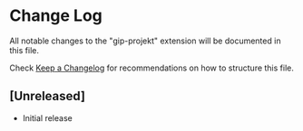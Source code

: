 # Change Log

All notable changes to the "gip-projekt" extension will be documented in this file.

Check [Keep a Changelog](http://keepachangelog.com/) for recommendations on how to structure this file.

## [Unreleased]

- Initial release
